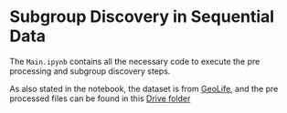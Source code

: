 # Subgroup Discovery in Sequential Data

The `Main.ipynb` contains all the necessary code to execute the pre processing and subgroup discovery steps.

As also stated in the notebook, the dataset is from [GeoLife](https://www.microsoft.com/en-us/research/publication/geolife-gps-trajectory-dataset-user-guide/), and the pre processed files can be found in this [Drive folder](https://drive.google.com/drive/folders/1u4K665fdOLnWCNtdY1R7J96BcZRan29E)  
